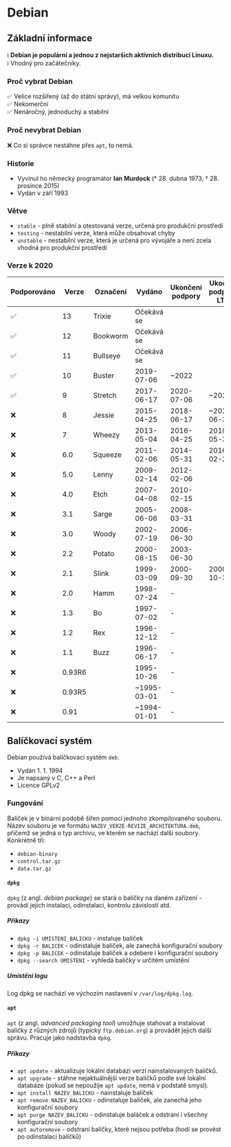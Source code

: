 # Debian
## Základní informace
ℹ **Debian je populární a jednou z nejstarších aktivních distribucí Linuxu.**
<br>ℹ Vhodný pro začátečníky.

### Proč vybrat Debian
✅ Velice rozšířený (až do státní správy), má velkou komunitu
<br>✅ Nekomerční
<br>✅ Nenáročný, jednoduchý a stabilní

### Proč nevybrat Debian
❌ Co si správce nestáhne přes `apt`, to nemá.

### Historie
- Vyvinul ho německý programátor **Ian Murdock** (* 28. dubna 1973, † 28. prosince 2015)
- Vydán v září 1993

### Větve
- `stable` - plně stabilní a otestovaná verze, určená pro produkční prostředí
- `testing` - nestabilní verze, která může obsahovat chyby
- `unstable` - nestabilní verze, která je určená pro vývojáře a není zcela vhodná pro produkční prostředí

### Verze k 2020
| Podporováno      | Verze   | Označení | Vydáno      | Ukončení podpory | Ukočení podpory LTS | Ukončení podpory ETLS            |
|------------------|---------|----------|-------------|------------------|---------------------|----------------------------------|
| ✅                | 13      | Trixie   | Očekává se  |                  |                     |                                  |
| ✅                |  12     | Bookworm | Očekává se  |                  |                     |                                  |
| ✅                |  11     | Bullseye | Očekává se  |                  |                     |                                  |
| ✅                |  10     | Buster   | 2019-07-06  | ~2022            |                     |                                  |
| ✅                |  9      | Stretch  | 2017-06-17  | 2020-07-06       | ~2022               |                                  |
| ❌                |  8      | Jessie   | 2015-04-25  | 2018-06-17       | ~2020-06-30         | ~2022-06-30                      |
| ❌                |  7      | Wheezy   | 2013-05-04  | 2016-04-25       | 2018-05-31          | ~2019-12-31                      |
| ❌                |  6.0    | Squeeze  | 2011-02-06  | 2014-05-31       | 2016-02-29          |                                  |
| ❌                |  5.0    | Lenny    | 2009-02-14  | 2012-02-06       |                     |                                  |
| ❌                |  4.0    | Etch     | 2007-04-08  | 2010-02-15       |                     |                                  |
| ❌                |  3.1    | Sarge    | 2005-06-06  | 2008-03-31       |                     |                                  |
| ❌                |  3.0    | Woody    | 2002-07-19  | 2006-06-30       |                     |                                  |
| ❌                |  2.2    | Potato   | 2000-08-15  | 2003-06-30       |                     |                                  |
| ❌                |  2.1    | Slink    | 1999-03-09  | 2000-09-30       | 2000-10-30          |                                  |
| ❌                |  2.0    | Hamm     | 1998-07-24  | -                |                     |                                  |
| ❌                |  1.3    | Bo       | 1997-07-02  | -                |                     |                                  |
| ❌                |  1.2    | Rex      | 1996-12-12  | -                |                     |                                  |
| ❌                |  1.1    | Buzz     | 1996-06-17  | -                |                     |                                  |
| ❌                |  0.93R6 |          | 1995-10-26  | -                |                     |                                  |
| ❌                |  0.93R5 |          | ~1995-03-01 | -                |                     |                                  |
| ❌                |  0.91   |          | ~1994-01-01 | -                |                     |                                  |

## Balíčkovací systém
Debian používá balíčkovací systém `deb`.
- Vydán 1. 1. 1994
- Je napsaný v C, C++ a Perl
- Licence GPLv2

### Fungování
Balíček je v binární podobě šířen pomocí jednoho zkompilovaného souboru. Název souboru je ve formátu `NAZEV_VERZE-REVIZE_ARCHITEKTURA.deb`, přičemž se jedná o typ archivu, ve kterém se nachází další soubory. Konkrétně tři:
- `debian-binary`
- `control.tar.gz`
- `data.tar.gz`

#### `dpkg`
`dpkg` (z angl. *debian package*) se stará o balíčky na daném zařízení - provádí jejich instalaci, odinstalaci, kontrolu závislostí atd.

##### Příkazy
- `dpkg -i UMISTENI_BALICKU` - instaluje balíček
- `dpkg -r BALICEK` - odinstaluje balíček, ale zanechá konfigurační soubory
- `dpkg -p BALICEK` - odinstaluje balíček a odebere i konfigurační soubory
- `dpkg --search UMISTENI` - vyhledá balíčky v určitém umístění

##### Umístění logu
Log dpkg se nachází ve výchozím nastavení v `/var/log/dpkg.log`.

#### `apt`
`apt` (z angl. *advanced packaging tool*) umožňuje stahovat a instalovat balíčky z různých zdrojů (typicky `ftp.debian.org`) a provádět jejich další správu. Pracuje jako nadstavba `dpkg`.

##### Příkazy
- `apt update` - aktualizuje lokální databázi verzí nainstalovaných balíčků.
- `apt upgrade` - stáhne nejaktuálnější verze balíčků podle své lokální databáze (pokud se nepoužije `apt update`, nemá v podstatě smysl).
- `apt install NAZEV_BALICKU` - nainstaluje balíček
- `apt remove NAZEV_BALICKU` - odinstaluje balíček, ale zanechá jeho konfigurační soubory
- `apt purge NAZEV_BALICKU` - odinstaluje baláček a odstraní i všechny konfigurační soubory
- `apt autoremove` - odstraní balíčky, které nejsou potřeba (hodí se provést po odinstalaci balíčků)
